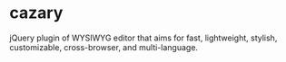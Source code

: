 cazary
======

jQuery plugin of WYSIWYG editor that aims for fast, lightweight, stylish, customizable, cross-browser, and multi-language.
